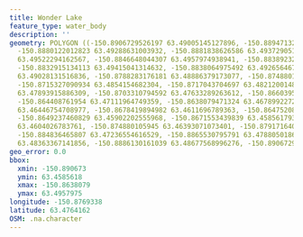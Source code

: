 ```yaml
---
title: Wonder Lake
feature_type: water_body
description: ''
geometry: POLYGON ((-150.8906729526197 63.49005145127896, -150.8894713229854 63.49223508358357,
  -150.8880122012823 63.49288631003932, -150.8881838626586 63.49372905165739, -150.8864672488865
  63.49522294162567, -150.8846648044307 63.4957974938941, -150.8838923282328 63.49575919076873,
  -150.8832915134113 63.49415041314632, -150.8838064975492 63.49265646710216, -150.8822615451534
  63.49028131516836, -150.8788283176181 63.48886379173077, -150.874880105945 63.48782933836211,
  -150.8715327090934 63.4854154682304, -150.8717043704697 63.48212001483985, -150.8719618625387
  63.47893915886309, -150.8703310794592 63.47633289263612, -150.8660395450334 63.47276805567493,
  -150.864408761954 63.47111964749359, -150.8638079471324 63.46789922720302, -150.8642371005776
  63.46446754708977, -150.8678419894982 63.4611696789363, -150.8647520847066 63.4607861812258,
  -150.8649237460829 63.45902202555968, -150.8671553439839 63.45856179315177, -150.8736784763108
  63.4604026783761, -150.874880105945 63.46393071073401, -150.8791716403707 63.46684484416107,
  -150.884836465807 63.47236554616529, -150.8865530795791 63.47880501860588, -150.8868964023318
  63.48363367141856, -150.8886130161039 63.48677568996276, -150.8906729526197 63.49005145127896))
geo_error: 0.0
bbox:
  xmin: -150.890673
  ymin: 63.4585618
  xmax: -150.8638079
  ymax: 63.4957975
longitude: -150.8769338
latitude: 63.4764162
OSM: .na.character
---
```

